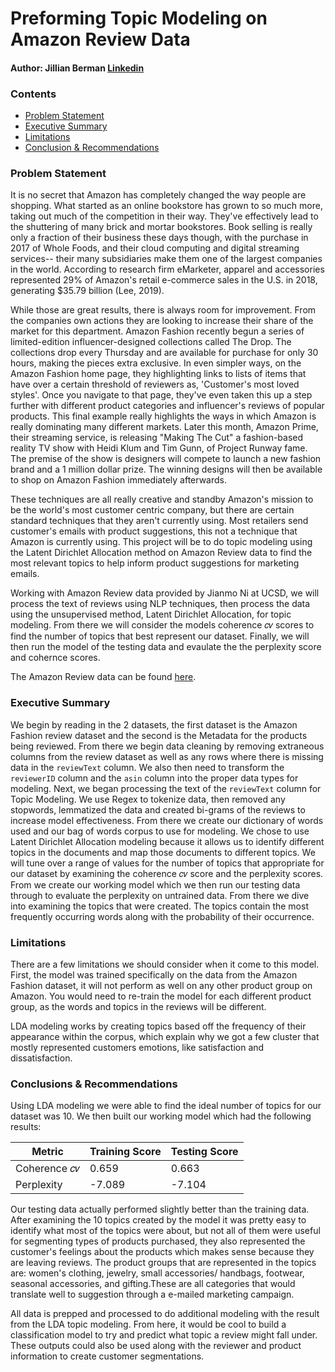 # Preforming Topic Modeling on Amazon Review Data
#### Author: Jillian Berman [Linkedin](https://www.linkedin.com/in/sarajillianberman/) 
### Contents 
- [Problem Statement](#Problem-Statement)
- [Executive Summary](#Executive-Summary)
- [Limitations](#Limitations)
- [Conclusion & Recommendations](#Conclusion-&-Recommendations)

### Problem Statement 
It is no secret that Amazon has completely changed the way people are shopping. What started as an online bookstore has grown to so much more, taking out much of the competition in their way. They've effectively lead to the shuttering of many brick and mortar bookstores. Book selling is really only a fraction of their business these days though, with the purchase in 2017 of Whole Foods, and their cloud computing and digital streaming services-- their many subsidiaries make them one of the largest companies in the world. According to research firm eMarketer, apparel and accessories represented 29% of Amazon's retail e-commerce sales in the U.S. in 2018, generating $35.79 billion (Lee, 2019).

While those are great results, there is always room for improvement. From the companies own actions they are looking to increase their share of the market for this department. Amazon Fashion recently begun a series of limited-edition influencer-designed collections called The Drop. The collections drop every Thursday and are available for purchase for only 30 hours, making the pieces extra exclusive. In even simpler ways, on the Amazon Fashion home page, they highlighting links to lists of items that have over a certain threshold of reviewers as, 'Customer's most loved styles'. Once you navigate to that page, they've even taken this up a step further with different product categories and influencer's reviews of popular products. This final example really highlights the ways in which Amazon is really dominating many different markets. Later this month, Amazon Prime, their streaming service, is releasing "Making The Cut" a fashion-based reality TV show with Heidi Klum and Tim Gunn, of Project Runway fame. The premise of the show is designers will compete to launch a new fashion brand and a 1 million dollar prize. The winning designs will then be available to shop on Amazon Fashion immediately afterwards.

These techniques are all really creative and standby Amazon's mission to be the world's most customer centric company, but there are certain standard techniques that they aren't currently using. Most retailers send customer's emails with product suggestions, this not a technique that Amazon is currently using. This project will be to do topic modeling using the Latent Dirichlet Allocation method on Amazon Review data to find the most relevant topics to help inform product suggestions for marketing emails. 

Working with Amazon Review data provided by Jianmo Ni at UCSD, we will process the text of reviews using NLP techniques, then process the data using the unsupervised method, Latent Dirichlet Allocation, for topic modeling. From there we will consider the models coherence 𝑐𝑣 scores to find the number of topics that best represent our dataset. Finally, we will then  run the model of the testing data and evaulate the the perplexity score and cohernce scores. 

The Amazon Review data can be found [here](https://nijianmo.github.io/amazon/index.html).

### Executive Summary 

We begin by reading in the 2 datasets, the first dataset is the Amazon Fashion review dataset and the second is the Metadata for the products being reviewed. From there we begin data cleaning by removing extraneous columns from the review dataset as well as any rows where there is missing data in the `reviewText` column.  We also then need to transform the `reviewerID` column and the `asin` column into the proper data types for modeling. 
Next, we began processing the text of the `reviewText` column for Topic Modeling. We use Regex to tokenize data, then removed any stopwords, lemmatized the data and created bi-grams of the reviews to increase model effectiveness.  From there we create our dictionary of words used and our bag of words corpus to use for modeling. We chose to use Latent Dirichlet Allocation modeling because it allows us to identify different topics in the documents and map those documents to different topics. 
We will tune over a range of values for the number of topics that  appropriate for our dataset by examining the coherence 𝑐𝑣 score and the perplexity scores.  From we create our working model which we then run our testing data through to evaluate the perplexity on untrained data. From there we dive into examining the topics that were created. The topics contain the most frequently occurring words along with the probability of their occurrence. 

### Limitations
There are a few limitations we should consider when it come to this model. First, the model was trained specifically on the data from the Amazon Fashion dataset, it will not perform as well on any other product group on Amazon. You would need to re-train the model for each different product group, as the words and topics in the reviews will be different.

LDA modeling works by creating topics based off the frequency of their appearance within the corpus, which explain why we got a few cluster that mostly represented customers emotions, like satisfaction and dissatisfaction. 

### Conclusions & Recommendations 
Using LDA modeling we were able to find the ideal number of topics for our dataset was 10. We then built our working model which had the following results: 

|Metric| Training Score| Testing Score| 
|---|---|---|
|Coherence 𝑐𝑣|0.659 | 0.663|
|Perplexity|-7.089 | -7.104| 

Our testing data actually performed slightly better than the training data. After examining the 10 topics created by the model it was pretty easy to identify what most of the topics were about, but not all of them were useful for segmenting types of products purchased, they also represented the customer's feelings about the products which makes sense because they are leaving reviews. The product groups that are represented in the topics are: women's clothing, jewelry, small accessories/ handbags, footwear, seasonal accessories, and gifting.These are all categories that would translate well to suggestion through a e-mailed marketing campaign. 

All data is prepped and processed to do additional modeling with the result from the LDA topic modeling. From here, it would be cool to build a classification model to try and predict what topic a review might fall under. These outputs could also be used along with the reviewer and product information to create customer segmentations. 

